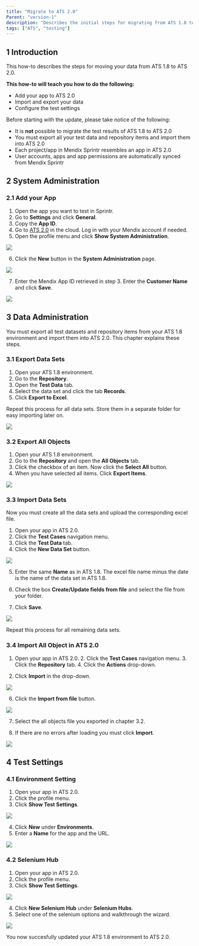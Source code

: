 ```yaml
---
title: "Migrate to ATS 2.0"
Parent: "version-1"
description: "Describes the initial steps for migrating from ATS 1.8 to ATS 2.0."
tags: ["ATS", "testing"]
---
```


## 1 Introduction

This how-to describes the steps for moving your data from ATS 1.8 to ATS 2.0.

**This how-to will teach you how to do the following:**

* Add your app to ATS 2.0
* Import and export your data
* Configure the test settings

Before starting with the update, please take notice of the following:

* It is **not** possible to migrate the test results of ATS 1.8 to ATS 2.0
* You must export all your test data and repository items and import them into ATS 2.0
* Each project/app in Mendix Sprintr resembles an app in ATS 2.0
* User accounts, apps and app permissions are automatically synced from Mendix Sprintr

## 2 System Administration

### 2.1 Add your App

1. Open the app you want to test in Sprintr.
2. Go to **Settings** and click **General**.
3. Copy the **App ID**.
4. Go to [ATS 2.0](https://ats100.mendixcloud.com) in the cloud. Log in with your Mendix account if needed.
5. Open the profile menu and click **Show System Administration**.

![](version-2/attachments/migrate-to-ats-2.0/system-admin-menu.png)

6. Click the **New** button in the **System Administration** page.

 ![](version-2/attachments/migrate-to-ats-2.0/system-admin-page.png)

7. Enter the Mendix App ID retrieved in step 3. Enter the **Customer Name** and click **Save**.

  ![](version-2/attachments/migrate-to-ats-2.0/system-admin-page-edit-app.png)

## 3 Data Administration

You must export all test datasets and repository items from your ATS 1.8 environment and import them into ATS 2.0. This chapter explains these steps.

### 3.1 Export Data Sets

1. Open your ATS 1.8 environment.
2. Go to the **Repository**.
3. Open the **Test Data** tab.
4. Select the data set and click the tab **Records**.
5. Click **Export to Excel**.

Repeat this process for all data sets. Store them in a separate folder for easy importing later on.

![](version-2/attachments/migrate-to-ats-2.0/export-data-set.png)

### 3.2 Export All Objects

1. Open your ATS 1.8 environment.
2. Go to the **Repository** and open the **All Objects** tab.
3. Click the checkbox of an item. Now click the **Select All** button.
4. When you have selected all items. Click **Export Items**.

 ![](version-2/attachments/migrate-to-ats-2.0/export-all-objects.png)

### 3.3 Import Data Sets

Now you must create all the data sets and upload the corresponding excel file.

1. Open your app in ATS 2.0.
2. Click the **Test Cases** navigation menu.
3. Click the **Test Data** tab.
4. Click the **New Data Set** button.

  ![](version-2/attachments/migrate-to-ats-2.0/new-data-set-ats-2.png)

5. Enter the same **Name** as in ATS 1.8. The excel file name minus the date is the name of the data set in ATS 1.8.

6. Check the box **Create/Update fields from file** and select the file from your folder.

7. Click **Save**.

  ![](version-2/attachments/migrate-to-ats-2.0/new-data-set-dialog.png)

Repeat this process for all remaining data sets.

### 3.4 Import All Object in ATS 2.0

1. Open your app in ATS 2.0. 2. Click the **Test Cases** navigation menu. 3. Click the **Repository** tab. 4. Click the **Actions** drop-down.

5. Click **Import** in the drop-down.

![](version-2/attachments/migrate-to-ats-2.0/import-all-objects.png) 

6. Click the **Import from file** button. 

![](version-2/attachments/migrate-to-ats-2.0/import-from-file.png)

7. Select the all objects file you exported in chapter 3.2.

8. If there are no errors after loading you must click **Import**.

![](version-2/attachments/migrate-to-ats-2.0/import-file.png)

## 4 Test Settings

### 4.1 Environment Setting

1. Open your app in ATS 2.0.
2. Click the profile menu.
3. Click **Show Test Settings**.

![](version-2/attachments/migrate-to-ats-2.0/click-test-settings.png)

4. Click **New** under **Environments**.
5. Enter a **Name** for the app and the URL.

![](version-2/attachments/migrate-to-ats-2.0/add-environment.png)

### 4.2 Selenium Hub

1. Open your app in ATS 2.0.
2. Click the profile menu.
3. Click **Show Test Settings**.

![](version-2/attachments/migrate-to-ats-2.0/click-test-settings.png)

4. Click **New Selenium Hub** under **Selenium Hubs**.
5. Select one of the selenium options and walkthrough the wizard.

![](version-2/attachments/migrate-to-ats-2.0/select-selenium-provider.png)

You now succesfully updated your ATS 1.8 environment to ATS 2.0.